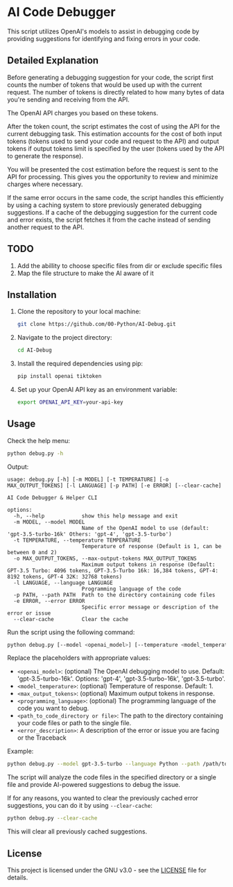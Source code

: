 # AI Code Debugger

This script utilizes OpenAI's models to assist in debugging code by providing suggestions for identifying and fixing errors in your code.

## Detailed Explanation

Before generating a debugging suggestion for your code, the script first counts the number of tokens that would be used up with the current request. The number of tokens is directly related to how many bytes of data you're sending and receiving from the API.

The OpenAI API charges you based on these tokens.

After the token count, the script estimates the cost of using the API for the current debugging task. This estimation accounts for the cost of both input tokens (tokens used to send your code and request to the API) and output tokens if output tokens limit is specified by the user (tokens used by the API to generate the response).

You will be presented the cost estimation before the request is sent to the API for processing. This gives you the opportunity to review and minimize charges where necessary.

If the same error occurs in the same code, the script handles this efficiently by using a caching system to store previously generated debugging suggestions. If a cache of the debugging suggestion for the current code and error exists, the script fetches it from the cache instead of sending another request to the API.

## TODO
1. Add the abillity to choose specific files from dir or exclude specific files
1. Map the file structure to make the AI aware of it 

## Installation

1. Clone the repository to your local machine:

   ```bash
   git clone https://github.com/00-Python/AI-Debug.git 
   ```

2. Navigate to the project directory:

   ```bash
   cd AI-Debug
   ```

3. Install the required dependencies using pip:

   ```bash
   pip install openai tiktoken
   ```

4. Set up your OpenAI API key as an environment variable:

   ```bash
   export OPENAI_API_KEY=your-api-key
   ```

## Usage
Check the help menu:

```bash
python debug.py -h
```

Output:
```
usage: debug.py [-h] [-m MODEL] [-t TEMPERATURE] [-o MAX_OUTPUT_TOKENS] [-l LANGUAGE] [-p PATH] [-e ERROR] [--clear-cache]

AI Code Debugger & Helper CLI

options:
  -h, --help            show this help message and exit
  -m MODEL, --model MODEL
                        Name of the OpenAI model to use (default: 'gpt-3.5-turbo-16k' Others: 'gpt-4', 'gpt-3.5-turbo')
  -t TEMPERATURE, --temperature TEMPERATURE
                        Temperature of response (Default is 1, can be between 0 and 2)
  -o MAX_OUTPUT_TOKENS, --max-output-tokens MAX_OUTPUT_TOKENS
                        Maximum output tokens in response (Default: GPT-3.5 Turbo: 4096 tokens, GPT-3.5-Turbo 16k: 16,384 tokens, GPT-4: 8192 tokens, GPT-4 32K: 32768 tokens)
  -l LANGUAGE, --language LANGUAGE
                        Programming language of the code
  -p PATH, --path PATH  Path to the directory containing code files
  -e ERROR, --error ERROR
                        Specific error message or description of the error or issue
  --clear-cache         Clear the cache
```

Run the script using the following command:

```bash
python debug.py [--model <openai_model>] [--temperature <model_temperature>] [--max-output-tokens <max_output_tokens>] [--language <programming_language>] --path <path_to_code_directory or file> --error "<error_description>"
```

Replace the placeholders with appropriate values:

- `<openai_model>`: (optional) The OpenAI debugging model to use. Default: 'gpt-3.5-turbo-16k'. Options: 'gpt-4', 'gpt-3.5-turbo-16k', 'gpt-3.5-turbo'.
- `<model_temperature>`: (optional) Temperature of response. Default: 1.
- `<max_output_tokens>`: (optional) Maximum output tokens in response.
- `<programming_language>`: (optional) The programming language of the code you want to debug.
- `<path_to_code_directory or file>`: The path to the directory containing your code files or path to the single file.
- `<error_description>`: A description of the error or issue you are facing or the Traceback

Example:

```bash
python debug.py --model gpt-3.5-turbo --language Python --path /path/to/your/code/directory/or/file --error "Code is throwing an IndexError."
```

The script will analyze the code files in the specified directory or a single file and provide AI-powered suggestions to debug the issue. 

If for any reasons, you wanted to clear the previously cached error suggestions, you can do it by using `--clear-cache`:

```bash
python debug.py --clear-cache
```
This will clear all previously cached suggestions.

## License

This project is licensed under the GNU v3.0 - see the [LICENSE](LICENSE) file for details.
